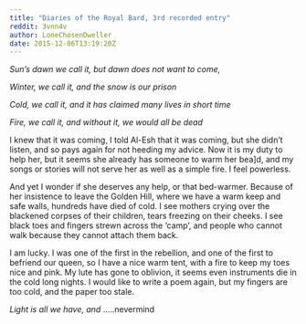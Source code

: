 ```yaml
---
title: "Diaries of the Royal Bard, 3rd recorded entry"
reddit: 3vnn4v
author: LoneChosenDweller
date: 2015-12-06T13:19:20Z
---
```


*Sun’s dawn we call it, but dawn does not want to come,*

*Winter, we call it, and the snow is our prison*

*Cold, we call it, and it has claimed many lives in short time*

*Fire, we call it, and without it, we would all be dead*

I knew that it was coming, I told Al-Esh that it was coming, but she didn’t listen, and so pays again for not heeding my advice. Now it is my duty to help her, but it seems she already has someone to warm her bea]d, and my songs or stories will not serve her as well as a simple fire. I feel powerless. 

And yet I wonder if she deserves any help, or that bed-warmer. Because of her insistence to leave the Golden Hill, where we have a warm keep and safe walls, hundreds have died of cold. I see mothers crying over the blackened corpses of their children, tears freezing on their cheeks. I see black toes and fingers strewn across the ‘camp’, and people who cannot walk because they cannot attach them back. 

I am lucky. I was one of the first in the rebellion, and one of the first to befriend our queen, so I have a nice warm tent, with a fire to keep my toes nice and pink. My lute has gone to oblivion, it seems even instruments die in the cold long nights. I would like to write a poem again, but my fingers are too cold, and the paper too stale.


*Light is all we have, and*  .....nevermind

